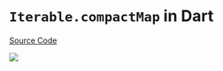 # `Iterable.compactMap` in Dart

[Source Code](../source/iterable-compactmap-in-dart.dart)

![](../images/iterable-compactmap-in-dart.jpg)
